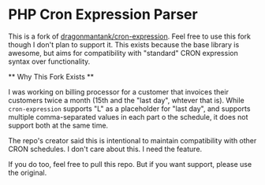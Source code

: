 PHP Cron Expression Parser
==========================

This is a fork of [dragonmantank/cron-expression](https://github.com/dragonmantank/cron-expression).
Feel free to use this fork though I don't plan to support it.  This exists 
because the base library is awesome, but aims for compatibility with "standard" 
CRON expression syntax over functionality.

** Why This Fork Exists **

I was working on billing processor for a customer that invoices their customers
twice a month (15th and the "last day", whtever that is). While `cron-expression`
supports "L" as a placeholder for "last day", and supports multiple comma-separated
values in each part o the schedule, it does not support both at the same time.

The repo's creator said this is intentional to maintain compatibility with other
CRON schedules.  I don't care about this. I need the feature.

If you do too, feel free to pull this repo.  But if you want support, please
use the original.